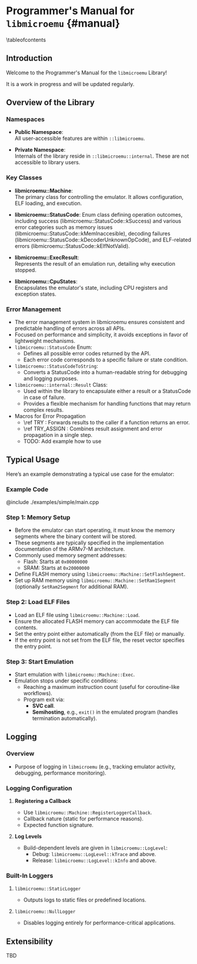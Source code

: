 # Programmer's Manual for `libmicroemu` {#manual}

\tableofcontents

## Introduction 

Welcome to the Programmer's Manual for the `libmicroemu` Library!  

It is a work in progress and will be updated regularly.

## Overview of the Library

### Namespaces
- **Public Namespace**:  
  All user-accessible features are within `::libmicroemu`.
  
- **Private Namespace**:  
  Internals of the library reside in `::libmicroemu::internal`. These are not accessible to library users.

### Key Classes
- **libmicroemu::Machine**:  
  The primary class for controlling the emulator. It allows configuration, ELF loading, and execution.

- **libmicroemu::StatusCode**:
  Enum class defining operation outcomes, including success (libmicroemu::StatusCode::kSuccess) and various error categories such as memory issues (libmicroemu::StatusCode::kMemInaccesible), decoding failures (libmicroemu::StatusCode::kDecoderUnknownOpCode), and ELF-related errors (libmicroemu::StatusCode::kElfNotValid).

- **libmicroemu::ExecResult**:  
  Represents the result of an emulation run, detailing why execution stopped.

- **libmicroemu::CpuStates**:  
  Encapsulates the emulator's state, including CPU registers and exception states.

### Error Management
- The error management system in libmicroemu ensures consistent and predictable handling of errors across all APIs.
- Focused on performance and simplicity, it avoids exceptions in favor of lightweight mechanisms.
- `libmicroemu::StatusCode` Enum:
  - Defines all possible error codes returned by the API.
  - Each error code corresponds to a specific failure or state condition.
- `libmicroemu::StatusCodeToString`:
  - Converts a StatusCode into a human-readable string for debugging and logging purposes.
- `libmicroemu::internal::Result` Class:
  - Used within the library to encapsulate either a result or a StatusCode in case of failure.
  - Provides a flexible mechanism for handling functions that may return complex results.
- Macros for Error Propagation
  - \ref TRY : Forwards results to the caller if a function returns an error.
  - \ref TRY_ASSIGN : Combines result assignment and error propagation in a single step.
  - TODO: Add example how to use

## Typical Usage

Here’s an example demonstrating a typical use case for the emulator:

### Example Code

@include ./examples/simple/main.cpp

### Step 1: Memory Setup
- Before the emulator can start operating, it must know the memory segments where the binary content will be stored.
- These segments are typically specified in the implementation documentation of the ARMv7-M architecture.
- Commonly used memory segment addresses:
  - Flash: Starts at `0x00000000`
  - SRAM: Starts at `0x20000000`
- Define FLASH memory using `libmicroemu::Machine::SetFlashSegment`.
- Set up RAM memory using `libmicroemu::Machine::SetRam1Segment` (optionally `SetRam2Segment` for additional RAM).

### Step 2: Load ELF Files
- Load an ELF file using `libmicroemu::Machine::Load`.
- Ensure the allocated FLASH memory can accommodate the ELF file contents.
- Set the entry point either automatically (from the ELF file) or manually.
- If the entry point is not set from the ELF file, the reset vector specifies the entry point.

### Step 3: Start Emulation
- Start emulation with `libmicroemu::Machine::Exec`.
- Emulation stops under specific conditions:
  - Reaching a maximum instruction count (useful for coroutine-like workflows).
  - Program exit via:
    - **SVC call**.
    - **Semihosting**, e.g., `exit()` in the emulated program (handles termination automatically).


## Logging

### Overview
- Purpose of logging in `libmicroemu` (e.g., tracking emulator activity, debugging, performance monitoring).

### Logging Configuration
1. **Registering a Callback**  
   - Use `libmicroemu::Machine::RegisterLoggerCallback`.
   - Callback nature (static for performance reasons).
   - Expected function signature.

2. **Log Levels**  
   - Build-dependent levels are given in `libmicroemu::LogLevel`:
     - Debug: `libmicroemu::LogLevel::kTrace` and above.
     - Release: `libmicroemu::LogLevel::kInfo` and above.

### Built-In Loggers
1. `libmicroemu::StaticLogger` 
   - Outputs logs to static files or predefined locations.

2. `libmicroemu::NullLogger`  
   - Disables logging entirely for performance-critical applications.

## Extensibility
TBD